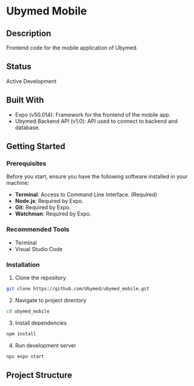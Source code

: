 # Ubymed Mobile

## Description
Frontend code for the mobile application of Ubymed.

## Status
Active Development

## Built With
- Expo (v50.014): Framework for the frontend of the mobile app.
- Ubymed Backend API (v1.0): API used to connect to backend and database.

## Getting Started

### Prerequisites
Before you start, ensure you have the following software installed in your machine:
- **Terminal**: Access to Command Line Interface. (Required)
- **Node.js**: Required by Expo.
- **Git**: Required by Expo.
- **Watchman**: Required by Expo.

### Recommended Tools
- Terminal
- Visual Studio Code

### Installation
1. Clone the repository
```bash
git clone https://github.com/Ubymed/ubymed_mobile.git
```
2. Navigate to project directory
```bash
cd ubymed_mobile
```
3. Install dependencies
```bash
npm install
```
4. Run development server
```bash
npx expo start
```

## Project Structure
